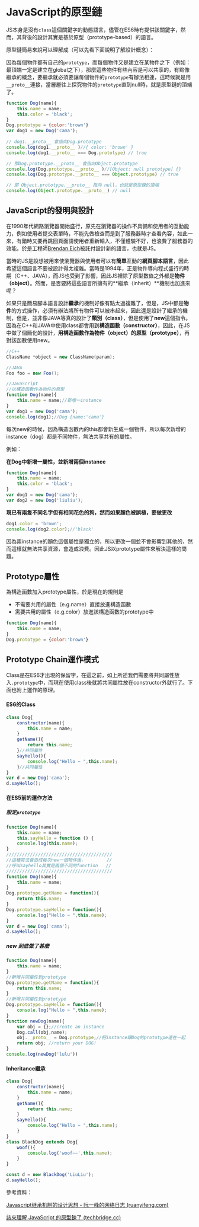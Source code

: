 # JavaScript的原型鏈

JS本身是沒有`class`這個關鍵字的動態語言，儘管在ES6時有提供該關鍵字，然而，其背後的設計其實是基於原型（prototype-based）的語言。

原型鏈簡易來說可以理解成（可以先看下面說明了解設計概念）：

因為每個物件都有自己的`prototype`，而每個物件又是建立在某物件之下（例如：最頂端一定是建立在global之下），那麼這些物件有些內容是可以共享的，有點像繼承的概念，要繼承就必須要讓每個物件的`prototype`有辦法相連，這時候就是用`__proto__`連接，當層層往上探究物件的`prototype`直到null時，就是原型鏈的頂端了。

```js
function Dog(name){
    this.name = name;
    this.color = 'black';
}
Dog.prototype = {color:'brown'}
var dog1 = new Dog('cama');
  
// dog1.__proto__ 會指向Dog.prototype
console.log(dog1.__proto__ )//{ color: 'brown' }
console.log(dog1.__proto__ === Dog.prototype) // true

// 那Dog.prototype.__proto__ 會指向Object.prototype
console.log(Dog.prototype.__proto__ )//[Object: null prototype] {}
console.log(Dog.prototype.__proto__ === Object.prototype) // true

// 那 Object.prototype.__proto__ 指向 null，也就是原型鍊的頂端
console.log(Object.prototype.__proto__) // null
```



## JavaScript的發明與設計

在1990年代網路瀏覽器開始盛行，原先在瀏覽器的操作不具備和使用者的互動能力，例如使用者提交表單時，不能先做檢查而是到了服務器時才查看內容，如此一來，有錯時又要再跳回頁面請使用者重新輸入，不僅體驗不好，也浪費了服務器的效能。於是工程師[Brendan Eich](https://brendaneich.com/)被託付設計新的語言，也就是JS。

當時的JS是設想被用來使瀏覽器與使用者可以有**簡單**互動的**網頁腳本語言**，因此希望這個語言不要被設計得太複雜。當時是1994年，正是物件導向程式盛行的時期（C++、JAVA），而JS也受到了影響，因此JS裡除了原型數值之外都是**物件（object）**。然而，是否要將這些語言所擁有的**繼承（inherit）**機制也加進來呢？

如果只是簡易腳本語言設計**繼承**的機制好像有點太過複雜了，但是，JS中都是**物件**的方式操作，必須有辦法將所有物件可以被串起來，因此還是設計了繼承的機制，但是，並非像JAVA等真的設計了**類別（class）**，但是使用了**new**這個指令。因為在C++和JAVA中使用class都會用到**構造函數（constructor）**，因此，在JS中做了個簡化的設計，**用構造函數作為物件（object）的原型（prototype）**，再對該函數使用new。

```c++
//C++
ClassName *object = new ClassName(param);
```

```JAVA
//JAVA
Foo foo = new Foo();
```

```javascript
//JavaScript
//以構造函數作為物件的原型
function Dog(name){
    this.name = name;//新增一instance
}
var dog1 = new Dog('cama');
console.log(dog1);//Dog {name:'cama'}
```

每次new的時候，因為構造函數內的this都會新生成一個物件，所以每次新增的instance（dog）都是不同物件，無法共享共有的屬性。

例如：

**在Dog中新增一屬性，並新增兩個instance**

```js
function Dog(name){
    this.name = name;
    this.color = 'black';
}
var dog1 = new Dog('cama');
var dog2 = new Dog('liuliu');
```

**現已有兩隻不同名字但有相同花色的狗，然而如果顏色被誤植，要做更改**

```js
dog1.color = 'brown';
console.log(dog2.color);//'black'
```

因為兩instance的顏色這個屬性是獨立的，所以更改一個並不會影響到其他的，然而這樣就無法共享資源，會造成浪費。因此JS以prototype屬性來解決這樣的問題。

## Prototype屬性

為構造函數加入prototype屬性，於是現在的規則是

- 不需要共用的屬性（e.g.name）直接放進構造函數
- 需要共用的屬性（e.g.color）放進該構造函數的prototype中

```js
function Dog(name){
    this.name = name;
}
Dog.prototype = {color:'brown'}
```

## Prototype Chain運作模式

Class是在ES6才出現的保留字，在這之前，如上所述我們需要將共同屬性放入`.prototype`中，而現在使用class後就將共同屬性放在constructor外就行了。下面也附上運作的原理。

#### ES6的Class

```js
class Dog{
    constructor(name){
        this.name = name;    
    }
    getName(){
        return this.name;
    }//共同屬性
    sayHello(){
        console.log("Hello ~ ",this.name);
    }//共同屬性
}
var d = new Dog('cama');
d.sayHello();
```

#### 在ES5前的運作方法

##### 設定`prototype` 

```js
function Dog(name){
    this.name = name;
    this.sayHello = function () {
    console.log(this.name);
}
////////////////////////////////////////
//這種寫法會造成每次new一個物件後，        //
//呼叫sayhello其實是兩個不同的function   //
////////////////////////////////////////    
function Dog(name){
    this.name = name;
}
Dog.prototype.getName = function(){
    return this.name;
}
Dog.prototype.sayHello = function(){
    console.log("Hello ~ ",this.name);
}
var d = new Dog('cama');
d.sayHello();
```

##### new 到底做了甚麼

```js
function Dog(name){
    this.name = name;
}
//新增共同屬性到prototype
Dog.prototype.getName = function(){
    return this.name;
}
//新增共同屬性到prototype
Dog.prototype.sayHello = function(){
    console.log("Hello ~ ",this.name);
}
function newDog(name){
    var obj = {};//create an instance
    Dog.call(obj,name);
    obj.__proto__ = Dog.prototype;//把instance跟Dog的prototype連在一起
    return obj; //return your DOG!
}
console.log(newDog('lulu'))
```

#### Inheritance繼承

```js
class Dog{
    constructor(name){
        this.name = name;    
    }
    getName(){
        return this.name;
    }
    sayHello(){
        console.log("Hello ~ ",this.name);
    }
}
class BlackDog extends Dog{
    woof(){
        console.log('woof~~',this.name);
    }
}

const d = new BlackDog('LiuLiu');
d.sayHello();
```

參考資料：

[Javascript继承机制的设计思想 - 阮一峰的网络日志 (ruanyifeng.com)](http://www.ruanyifeng.com/blog/2011/06/designing_ideas_of_inheritance_mechanism_in_javascript.html)

[該來理解 JavaScript 的原型鍊了 (techbridge.cc)](https://blog.techbridge.cc/2017/04/22/javascript-prototype/)
